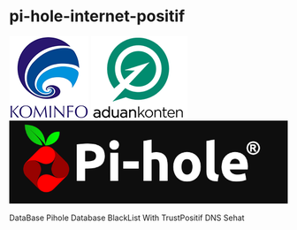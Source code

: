 # pi-hole-internet-positif
![Kominfo](/asset/kominfo_.png)         ![Aduan Content](/asset/aduan_content.png) ![Pi-Hole](/asset/pi-hole_.png)

 DataBase Pihole Database BlackList With TrustPositif DNS Sehat
